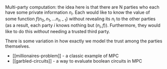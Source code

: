 Multi-party computation: the idea here is that there are N parties who each have some private information $n_i$. Each would like to know the value of some function $f(n_0, n_1, ... n_{n-1})$ without revealing its $n_i$ to the other parties (as a result, each party $i$ knows nothing but $(n_i, f)$). Furthermore, they would like to do this *without* needing a trusted third party.

There is some variation in how exactly we model the trust among the parties themselves.

- [[millionaires-problem]] - a classic example of MPC
- [[garbled-circuits]] - a way to evaluate boolean circuits in MPC
